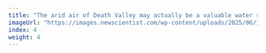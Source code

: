 ```yaml
---
title: "The arid air of Death Valley may actually be a valuable water source"
imageUrl: "https://images.newscientist.com/wp-content/uploads/2025/06/11093655/SEI_255024047.jpg?width=788"
index: 4
weight: 4
---
```


